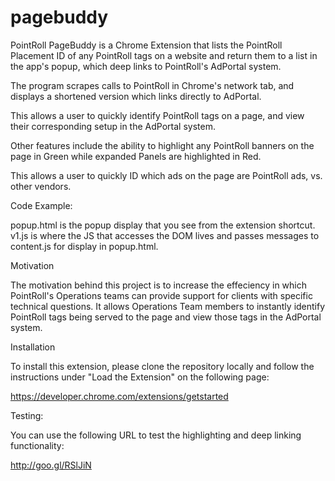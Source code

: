 # pagebuddy

PointRoll PageBuddy is a Chrome Extension that lists the PointRoll Placement ID of any PointRoll tags on a website and return them to a list in the app's popup, which deep links to PointRoll's AdPortal system.

The program scrapes calls to PointRoll in Chrome's network tab, and displays a shortened version which links directly to AdPortal.

This allows a user to quickly identify PointRoll tags on a page, and view their corresponding setup in the AdPortal system.

Other features include the ability to highlight any PointRoll banners on the page in Green while expanded Panels are highlighted in Red.

This allows a user to quickly ID which ads on the page are PointRoll ads, vs. other vendors.

Code Example:

popup.html is the popup display that you see from the extension shortcut.  
v1.js is where the JS that accesses the DOM lives and passes messages to content.js for display in popup.html.

Motivation

The motivation behind this project is to increase the effeciency in which PointRoll's Operations teams can provide support for clients with specific technical questions.  It allows Operations Team members to instantly identify PointRoll tags being served to the page and view those tags in the AdPortal system.

Installation

To install this extension, please clone the repository locally and follow the instructions under "Load the Extension" on the following page:


https://developer.chrome.com/extensions/getstarted

Testing:

You can use the following URL to test the highlighting and deep linking functionality:

http://goo.gl/RSlJiN

